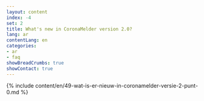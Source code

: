 ```yaml
---
layout: content
index: -4
set: 2
title: What's new in CoronaMelder version 2.0?
lang: ar
contentLang: en
categories:
- ar
- faq
showBreadCrumbs: true
showContact: true
---
```

{% include content/en/49-wat-is-er-nieuw-in-coronamelder-versie-2-punt-0.md %}
